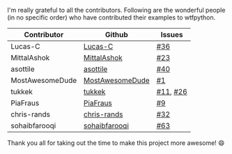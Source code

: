 I'm really grateful to all the contributors. Following are the wonderful people (in no specific order) who have contributed their examples to wtfpython.

| Contributor | Github | Issues |
|-------------|--------|--------|
| Lucas-C | [Lucas-C](https://github.com/Lucas-C) | [#36](https:/github.com/satwikkansal/wtfpython/issues/36) |
| MittalAshok | [MittalAshok](https://github.com/MittalAshok) | [#23](https:/github.com/satwikkansal/wtfpython/issues/23) |
| asottile | [asottile](https://github.com/asottile) | [#40](https:/github.com/satwikkansal/wtfpython/issues/40) |
| MostAwesomeDude | [MostAwesomeDude](https://github.com/MostAwesomeDude) | [#1](https:/github.com/satwikkansal/wtfpython/issues/1) |
| tukkek | [tukkek](https://github.com/tukkek) | [#11](https:/github.com/satwikkansal/wtfpython/issues/11), [#26](https:/github.com/satwikkansal/wtfpython/issues/26) |
| PiaFraus | [PiaFraus](https://github.com/PiaFraus) | [#9](https:/github.com/satwikkansal/wtfpython/issues/9) |
| chris-rands | [chris-rands](https://github.com/chris-rands) | [#32](https:/github.com/satwikkansal/wtfpython/issues/32) |
| sohaibfarooqi | [sohaibfarooqi](https://github.com/sohaibfarooqi) | [#63](https:/github.com/satwikkansal/wtfpython/issues/63) |

Thank you all for taking out the time to make this project more awesome! :smile:
